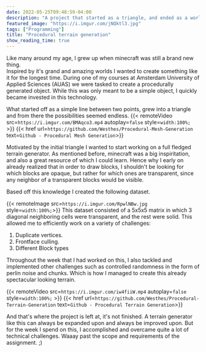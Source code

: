 ```yaml
---
date: 2022-05-25T09:48:59-04:00 
description: "A project that started as a triangle, and ended as a world"
featured_image: "https://i.imgur.com/jNQktl3.jpg"
tags: ["Programming"]
title: "Procedural terrain generation"
show_reading_time: true
---
```


Like many around my age, I grew up when minecraft was still a brand new thing.\
Inspired by it's grand and amazing worlds I wanted to create something like it for the longest time.
During one of my courses at Amsterdam University of Applied Sciences (AUAS) we were tasked to create a procedurally generated object. While this was only meant to be a simple object, I quickly became invested in this technology.

What started off as a simple line between two points, grew into a triangle and from there the possibilities seemed endless.
{{< remoteVideo src=`https://i.imgur.com/BMAqco3.mp4` autoplay=`false` style=`width:100%;` >}}
{{< href url=`https://github.com/Westhes/Procedural-Mesh-Generation` text=`Github - Procedural Mesh Generation`>}}

Motivated by the initial triangle I wanted to start working on a full fledged terrain generator.
As mentioned before, minecraft was a big inspiritation, and also a great resource of which I could learn.
Hence why I early on already realized that in order to draw blocks, I shouldn't be looking for which blocks are opaque, but rather for which ones are transparent, since any neighbor of a transparent blocks would be visible.

Based off this knowledge I created the following dataset.

{{< remoteImage src=`https://i.imgur.com/RpwlNBw.jpg` style=`width:100%;`>}}
This dataset consisted of a 5x5x5 matrix in which 3 diagonal neighboring cells were transparent, and the rest were solid.
This allowed me to efficiently work on a variety of challenges:
1. Duplicate vertices.
2. Frontface culling.
3. Different Block types

Throughout the week that I had worked on this, I also tackled and implemented other challenges such as controlled randomness in the form of perlin noise and chunks. Which is how I managed to create this already spectacular looking terrain.

{{< remoteVideo src=`https://i.imgur.com/iw4fiiW.mp4` autoplay=`false` style=`width:100%;` >}}
{{< href url=`https://github.com/Westhes/Procedural-Terrain-Generation` text=`Github - Procedural Terrain Generation`>}}

And that's where the project is left at, it's not finished. A terrain generator like this can always be expanded upon and always be improved upon. But for the week I spend on this, I accomplished and overcame quite a lot of technical challenges.
Waaay past the scope and requirements of the assignment. ;)